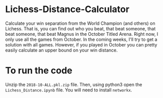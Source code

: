 # Lichess-Distance-Calculator
Calculate your win separation from the World Champion (and others) on Lichess. That is, you can find out who you beat, that beat someone, that beat someone, that beat Magnus in the October Titled Arena. Right now, I only use all the games from October.
In the coming weeks, I'll try to get a solution with all games. However, if you played in October you can pretty easily calculate an upper bound on your win distance.
# To run the code
Unzip the `2018-10-ALL.pkl.zip` file. Then, using python3 open the `Lichess_Distance.ipynb` file. You will need to install `networkx`. 
